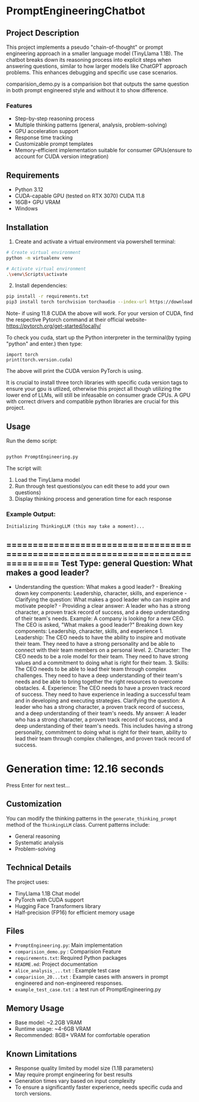# PromptEngineeringChatbot

## Project Description
This project implements a pseudo "chain-of-thought" or prompt engineering approach in a smaller language model (TinyLlama 1.1B). The chatbot breaks down its reasoning process into explicit steps when answering questions, similar to how larger models like ChatGPT approach problems. This enhances debugging  and specific use case scenarios.

comparision_demo.py is a comparision bot that outputs the same question in both prompt engineered style and without it to show difference.

### Features
- Step-by-step reasoning process
- Multiple thinking patterns (general, analysis, problem-solving)
- GPU acceleration support
- Response time tracking
- Customizable prompt templates
- Memory-efficient implementation suitable for consumer GPUs(ensure to account for CUDA version integration)

## Requirements
- Python 3.12
- CUDA-capable GPU (tested on RTX 3070) CUDA 11.8
- 16GB+ GPU VRAM
- Windows

## Installation

1. Create and activate a virtual environment via powershell terminal:
```bash
# Create virtual environment
python -m virtualenv venv

# Activate virtual environment
.\venv\Scripts\activate

```

2. Install dependencies:
```bash
pip install -r requirements.txt
pip3 install torch torchvision torchaudio --index-url https://download.pytorch.org/whl/cu118

```
Note- if using 11.8 CUDA the above will work. For your version of CUDA, find the respective Pytorch command at their official website- https://pytorch.org/get-started/locally/

To check you cuda, start up the Python interpreter in the terminal(by typing "python" and enter.) then type:

```
import torch
print(torch.version.cuda)  

```
The above will print the CUDA version PyTorch is using.

It is crucial to install three torch libraries with specific cuda version tags to ensure your gpu is utlized, otherwise this project all though utilizing the lower end of LLMs, will still be infeasable on consumer grade CPUs. A GPU with correct drivers and compatible python libraries are crucial for this project.

## Usage

Run the demo script:
```bash

python PromptEngineering.py

```

The script will:
1. Load the TinyLlama model
2. Run through test questions(you can edit these to add your own questions)
3. Display thinking process and generation time for each response

### Example Output:
    Initializing ThinkingLLM (this may take a moment)...        

================================================================================
Test Type: general
Question: What makes a good leader?
--------------------------------------------------------------------------------
 - Understanding the question: What makes a good leader? - Breaking down key
components: Leadership, character, skills, and experience - Clarifying the
question: What makes a good leader who can inspire and motivate people? -
Providing a clear answer: A leader who has a strong character, a proven track
record of success, and a deep understanding of their team's needs.  Example: A
company is looking for a new CEO. The CEO is asked, "What makes a good leader?"
Breaking down key components: Leadership, character, skills, and experience  1.
Leadership: The CEO needs to have the ability to inspire and motivate their
team. They need to have a strong personality and be able to connect with their
team members on a personal level.  2. Character: The CEO needs to be a role
model for their team. They need to have strong values and a commitment to doing
what is right for their team.  3. Skills: The CEO needs to be able to lead their
team through complex challenges. They need to have a deep understanding of their
team's needs and be able to bring together the right resources to overcome
obstacles.  4. Experience: The CEO needs to have a proven track record of
success. They need to have experience in leading a successful team and in
developing and executing strategies.  Clarifying the question: A leader who has
a strong character, a proven track record of success, and a deep understanding
of their team's needs.  My answer: A leader who has a strong character, a proven
track record of success, and a deep understanding of their team's needs. This
includes having a strong personality, commitment to doing what is right for
their team, ability to lead their team through complex challenges, and proven
track record of success.

Generation time: 12.16 seconds
================================================================================

Press Enter for next test...


## Customization

You can modify the thinking patterns in the `generate_thinking_prompt` method of the `ThinkingLLM` class. Current patterns include:
- General reasoning
- Systematic analysis
- Problem-solving

## Technical Details

The project uses:
- TinyLlama 1.1B Chat model
- PyTorch with CUDA support
- Hugging Face Transformers library
- Half-precision (FP16) for efficient memory usage

## Files
- `PromptEngineering.py`: Main implementation
- `comparision_demo.py` : Comparision Feature
- `requirements.txt`: Required Python packages
- `README.md`: Project documentation
- `alice_analysis_...txt` : Example test case 
- `comparision_20...txt` : Example cases with answers in prompt engineered and non-engineered responses.
- `example_test_case.txt` : a test run of PromptEngineering.py

## Memory Usage
- Base model: ~2.2GB VRAM
- Runtime usage: ~4-6GB VRAM
- Recommended: 8GB+ VRAM for comfortable operation

## Known Limitations
- Response quality limited by model size (1.1B parameters)
- May require prompt engineering for best results
- Generation times vary based on input complexity
- To ensure a significantly faster experience, needs specific cuda and torch versions.